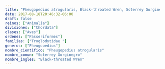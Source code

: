 ```yaml
---
title: "Pheugopedius atrogularis, Black-throated Wren, Soterrey Gorginegro"
date: 2017-08-18T20:46:32-06:00
draft: false
reinos: ["Animalia"]
divisiones: ["Chordata"]
clases: ["Aves"]
ordenes: ["Passeriformes"]
familias: ["Troglodytidae "]
generos: ["Pheugopedius"]
nombre_cientifico: "Pheugopedius atrogularis"
nombre_comun: "Soterrey Gorginegro"
nombre_ingles: "Black-throated Wren"
---
```

